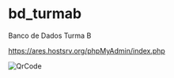 # bd_turmab
Banco de Dados Turma B


https://ares.hostsrv.org/phpMyAdmin/index.php

![QrCode](https://mileniorocha.com.br/App/Views/imagens/qrc/turmab.png)
